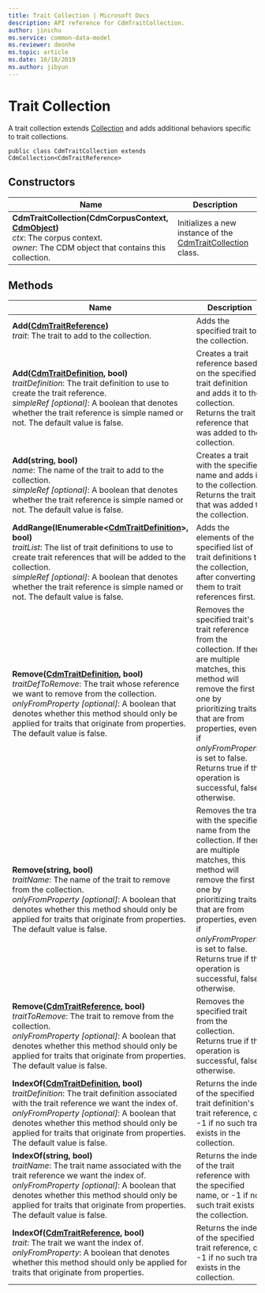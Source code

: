 ```yaml
---
title: Trait Collection | Microsoft Docs
description: API reference for CdmTraitCollection.
author: jinichu
ms.service: common-data-model
ms.reviewer: deonhe 
ms.topic: article
ms.date: 10/18/2019
ms.author: jibyun
---
```


# Trait Collection

A trait collection extends [Collection](collection.md) and adds additional behaviors specific to trait collections.

```
public class CdmTraitCollection extends CdmCollection<CdmTraitReference>
```

## Constructors
|Name|Description|
|---|---|
|**CdmTraitCollection(CdmCorpusContext, [CdmObject](cdmobject.md))**<br/>*ctx*: The corpus context.<br/>*owner*: The CDM object that contains this collection.|Initializes a new instance of the [CdmTraitCollection](traitcollection.md) class.|

## Methods
|Name|Description|Return Type|
|---|---|---|
|**Add([CdmTraitReference](traitreference.md))**<br/>*trait*: The trait to add to the collection.|Adds the specified trait to the collection.|void|
|**Add([CdmTraitDefinition](trait.md), bool)**<br/>*traitDefinition*: The trait definition to use to create the trait reference.<br/>*simpleRef [optional]*: A boolean that denotes whether the trait reference is simple named or not. The default value is false.|Creates a trait reference based on the specified trait definition and adds it to the collection. Returns the trait reference that was added to the collection.|[CdmTraitReference](traitreference.md)|
|**Add(string, bool)**<br/>*name*: The name of the trait to add to the collection.<br/>*simpleRef [optional]*: A boolean that denotes whether the trait reference is simple named or not. The default value is false.|Creates a trait with the specified name and adds it to the collection. Returns the trait that was added to the collection.|[CdmTraitReference](traitreference.md)|
|**AddRange(IEnumerable\<[CdmTraitDefinition](trait.md)>, bool)**<br/>*traitList*: The list of trait definitions to use to create trait references that will be added to the collection.<br/>*simpleRef [optional]*: A boolean that denotes whether the trait reference is simple named or not. The default value is false.|Adds the elements of the specified list of trait definitions to the collection, after converting them to trait references first.|void|
|**Remove([CdmTraitDefinition](trait.md), bool)**<br/>*traitDefToRemove*: The trait whose reference we want to remove from the collection.<br/>*onlyFromProperty [optional]*: A boolean that denotes whether this method should only be applied for traits that originate from properties. The default value is false.|Removes the specified trait's trait reference from the collection. If there are multiple matches, this method will remove the first one by prioritizing traits that are from properties, even if *onlyFromProperty* is set to false. Returns true if the operation is successful, false otherwise.|bool|
|**Remove(string, bool)**<br/>*traitName*: The name of the trait to remove from the collection. <br/>*onlyFromProperty [optional]*: A boolean that denotes whether this method should only be applied for traits that originate from properties. The default value is false.|Removes the trait with the specified name from the collection. If there are multiple matches, this method will remove the first one by prioritizing traits that are from properties, even if *onlyFromProperty* is set to false. Returns true if the operation is successful, false otherwise.|bool|
|**Remove([CdmTraitReference](traitreference.md), bool)**<br/>*traitToRemove*: The trait to remove from the collection.<br/>*onlyFromProperty [optional]*: A boolean that denotes whether this method should only be applied for traits that originate from properties. The default value is false.|Removes the specified trait from the collection. Returns true if the operation is successful, false otherwise.|bool|
|**IndexOf([CdmTraitDefinition](trait.md), bool)**<br/>*traitDefinition*: The trait definition associated with the trait reference we want the index of.<br/>*onlyFromProperty [optional]*: A boolean that denotes whether this method should only be applied for traits that originate from properties. The default value is false.|Returns the index of the specified trait definition's trait reference, or -1 if no such trait exists in the collection.|int|
|**IndexOf(string, bool)**<br/>*traitName*: The trait name associated with the trait reference we want the index of.<br/>*onlyFromProperty [optional]*: A boolean that denotes whether this method should only be applied for traits that originate from properties. The default value is false.|Returns the index of the trait reference with the specified name, or -1 if no such trait exists in the collection.|int|
|**IndexOf([CdmTraitReference](traitreference.md), bool)**<br/>*trait*: The trait we want the index of.<br/>*onlyFromProperty*: A boolean that denotes whether this method should only be applied for traits that originate from properties.|Returns the index of the specified trait reference, or -1 if no such trait exists in the collection.|int|
